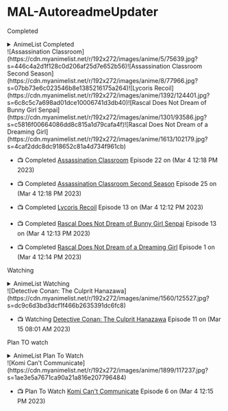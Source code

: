 # MAL-AutoreadmeUpdater
<p>Completed</p>
<!-- MAL_ANIMECOMPLETED:GRID -->
 <details>
<summary align="left">AnimeList Completed</summary><img height="200px" width="150px" title="Assassination Classroom (Ansatsu Kyoushitsu)" src="https://cdn.myanimelist.net/images/anime/5/75639.jpg"> 
<img height="200px" width="150px" title="Assassination Classroom Second Season (Ansatsu Kyoushitsu 2nd Season)" src="https://cdn.myanimelist.net/images/anime/8/77966.jpg"> 
<img height="200px" width="150px" title="Lycoris Recoil (Lycoris Recoil)" src="https://cdn.myanimelist.net/images/anime/1392/124401.jpg"> 
<img height="200px" width="150px" title="Rascal Does Not Dream of Bunny Girl Senpai (Seishun Buta Yarou wa Bunny Girl Senpai no Yume wo Minai)" src="https://cdn.myanimelist.net/images/anime/1301/93586.jpg"> 
<img height="200px" width="150px" title="Rascal Does Not Dream of a Dreaming Girl (Seishun Buta Yarou wa Yumemiru Shoujo no Yume wo Minai)" src="https://cdn.myanimelist.net/images/anime/1613/102179.jpg"> 
</details> 
<!-- MAL_ANIMECOMPLETED:GRID_END -->
<!-- MAL_ANIMECOMPLETED:DEFAULT -->
 ![Assassination Classroom](https://cdn.myanimelist.net/r/192x272/images/anime/5/75639.jpg?s=446c4a2d1f128c0d206af25d7e652b56)![Assassination Classroom Second Season](https://cdn.myanimelist.net/r/192x272/images/anime/8/77966.jpg?s=07bb73e6c023546b8e1385216175a264)![Lycoris Recoil](https://cdn.myanimelist.net/r/192x272/images/anime/1392/124401.jpg?s=6c8c5c7a698ad01dce10006741d3db40)![Rascal Does Not Dream of Bunny Girl Senpai](https://cdn.myanimelist.net/r/192x272/images/anime/1301/93586.jpg?s=c5816f00664086dd8c815a1d79cafa4f)![Rascal Does Not Dream of a Dreaming Girl](https://cdn.myanimelist.net/r/192x272/images/anime/1613/102179.jpg?s=4caf2ddc8dc918652c81a4d734f961cb) 
<!-- MAL_ANIMECOMPLETED:DEFAULT_END -->
<!-- MAL_ANIMECOMPLETED:LIST -->
 
- 📺 Completed [Assassination Classroom](https://myanimelist.net/anime/24833/Ansatsu_Kyoushitsu/video) Episode 22 on (Mar 4 12:18 PM 2023)

- 📺 Completed [Assassination Classroom Second Season](https://myanimelist.net/anime/30654/Ansatsu_Kyoushitsu_2nd_Season/video) Episode 25 on (Mar 4 12:18 PM 2023)

- 📺 Completed [Lycoris Recoil](https://myanimelist.net/anime/50709/Lycoris_Recoil/video) Episode 13 on (Mar 4 12:12 PM 2023)

- 📺 Completed [Rascal Does Not Dream of Bunny Girl Senpai](https://myanimelist.net/anime/37450/Seishun_Buta_Yarou_wa_Bunny_Girl_Senpai_no_Yume_wo_Minai/video) Episode 13 on (Mar 4 12:13 PM 2023)

- 📺 Completed [Rascal Does Not Dream of a Dreaming Girl](https://myanimelist.net/anime/38329/Seishun_Buta_Yarou_wa_Yumemiru_Shoujo_no_Yume_wo_Minai/video) Episode 1 on (Mar 4 12:14 PM 2023) 
<!-- MAL_ANIMECOMPLETED:LIST_END -->
<p>Watching</p>
<!-- MAL_ANIMEWATCHING:GRID -->
 <details>
<summary align="left">AnimeList Watching</summary><img height="200px" width="150px" title="Detective Conan: The Culprit Hanazawa (Meitantei Conan: Hannin no Hanzawa-san)" src="https://cdn.myanimelist.net/images/anime/1560/125527.jpg"> 
</details> 
<!-- MAL_ANIMEWATCHING:GRID_END -->
<!-- MAL_ANIMEWATCHING:DEFAULT -->
 ![Detective Conan: The Culprit Hanazawa](https://cdn.myanimelist.net/r/192x272/images/anime/1560/125527.jpg?s=dc9c6d3bd3dcf1f466b2635391dc6fc8) 
<!-- MAL_ANIMEWATCHING:DEFAULT_END -->
<!-- MAL_ANIMEWATCHING:LIST -->
 
- 📺 Watching [Detective Conan: The Culprit Hanazawa](https://myanimelist.net/anime/50010/Meitantei_Conan__Hannin_no_Hanzawa-san/video) Episode 11 on (Mar 15 08:01 AM 2023) 
<!-- MAL_ANIMEWATCHING:LIST_END -->
<p>Plan TO watch</p>
<!-- MAL_ANIMEPTW:GRID -->
 <details>
<summary align="left">AnimeList Plan To Watch</summary><img height="200px" width="150px" title="Komi Can't Communicate (Komi-san wa Comyushou desu.)" src="https://cdn.myanimelist.net/images/anime/1899/117237.jpg"> 
</details> 
<!-- MAL_ANIMEPTW:GRID_END -->
<!-- MAL_ANIMEPTW:DEFAULT -->
 ![Komi Can't Communicate](https://cdn.myanimelist.net/r/192x272/images/anime/1899/117237.jpg?s=1ae3e5a7671ca90a21a816e207796484) 
<!-- MAL_ANIMEPTW:DEFAULT_END -->
<!-- MAL_ANIMEPTW:LIST -->
 
- 📺 Plan To Watch [Komi Can't Communicate](https://myanimelist.net/anime/48926/Komi-san_wa_Comyushou_desu/video) Episode 6 on (Mar 4 12:15 PM 2023) 
<!-- MAL_ANIMEPTW:LIST_END -->
